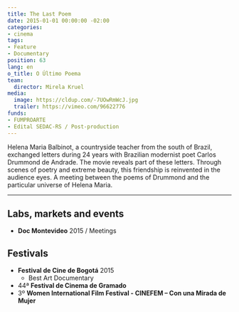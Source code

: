 ```yaml
---
title: The Last Poem
date: 2015-01-01 00:00:00 -02:00
categories:
- cinema
tags:
- Feature
- Documentary
position: 63
lang: en
o_title: O Último Poema
team:
  director: Mirela Kruel
media:
  image: https://cldup.com/-7UOwRmWcJ.jpg
  trailer: https://vimeo.com/96622776
funds:
- FUMPROARTE
- Edital SEDAC-RS / Post-production
---
```


Helena Maria Balbinot, a countryside teacher from the south of Brazil, exchanged letters during 24 years with Brazilian modernist poet Carlos Drummond de Andrade. The movie reveals part of these letters. Through scenes of poetry and extreme beauty, this friendship is reinvented in the audience eyes. A meeting between the poems of Drummond and the particular universe of Helena Maria.

---

## Labs, markets and events
* **Doc Montevideo** 2015 / Meetings

## Festivals
* **Festival de Cine de Bogotá** 2015
  * Best Art Documentary 
* 44ª **Festival de Cinema de Gramado**
* 3º **Women International Film Festival - CINEFEM – Con una Mirada de Mujer**

